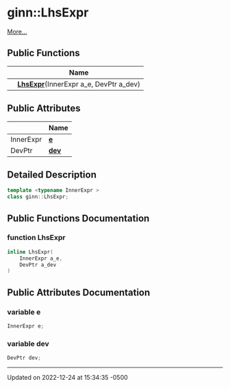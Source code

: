 # ginn::LhsExpr


 [More...](#detailed-description)

## Public Functions

<span class="api-table">

|                | Name           |
| -------------- | -------------- |
| | **[LhsExpr](api/Classes/classginn_1_1_lhs_expr.md#function-lhsexpr)**(InnerExpr a_e, DevPtr a_dev) |


</span>

## Public Attributes

<span class="api-table">

|                | Name           |
| -------------- | -------------- |
| InnerExpr | **[e](api/Classes/classginn_1_1_lhs_expr.md#variable-e)**  |
| DevPtr | **[dev](api/Classes/classginn_1_1_lhs_expr.md#variable-dev)**  |


</span>

## Detailed Description

```cpp
template <typename InnerExpr >
class ginn::LhsExpr;
```

## Public Functions Documentation

### function LhsExpr

```cpp
inline LhsExpr(
    InnerExpr a_e,
    DevPtr a_dev
)
```


## Public Attributes Documentation

### variable e

```cpp
InnerExpr e;
```


### variable dev

```cpp
DevPtr dev;
```


-------------------------------

Updated on 2022-12-24 at 15:34:35 -0500